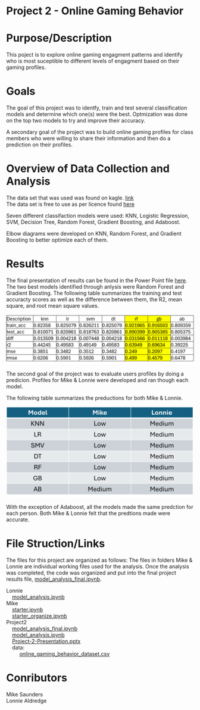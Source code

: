 # Project 2 - Online Gaming Behavior

# Purpose/Description
This poject is to explore online gaming engagment patterns and identify who is most suceptible to different levels of engagment based on their gaming profiles.

# Goals
The goal of this project was to identfy, train and  test several classification models and determine which one(s) were the best.  Optmization was done on the top two models to try and improve their accuracy.

A secondary goal of the project was to build online gaming profiles for class members who were willing to share their information and then do a prediction on their profiles.

# Overview of Data Collection and Analysis
The data set that was used was found on kagle.  [link](https://www.kaggle.com/datasets/rabieelkharoua/predict-online-gaming-behavior-dataset/code)  
The data set is free to use as per licence found [here](https://creativecommons.org/licenses/by/4.0/)

Seven different classifaction models were used: KNN,
Logistic Regression, SVM, Decision Tree, Random Forest, Gradient Boosting, and Adaboost.

Elbow diagrams were developed on KNN, Random Forest, and Gradient Boosting to better optimize each of them.  


# Results
The final presentation of results can be found in the Power Point file [here](https://github.com/LaserLon/Project2/blob/main/Project2/Project-2-Presentation.pptx).  
The two best models identified through anlysis were Random Forest and Gradient Boosting.
The following table summarizes the training and test accuracty scores as well as the difference between them, the R2, mean square, and root mean square values.

![alt text](image.png)

The second goal of the project was to evaluate users profiles by doing a predicion.  Profiles for Mike & Lonnie were developed and ran though each model.

The following table summarizes the preductions for both Mike & Lonnie.  

![alt text](image-1.png)

With the exception of Adaboost, all the models made the same predction for each person.  Both Mike & Lonnie felt that the predtions made were accurate.

# File Struction/Links

The files for this project are organized as follows:  The files in folders Mike & Lonnie are individual working files used for the analysis. Once the analysis was completed, the code was organized and put into the final project results file, [model_analysis_final.ipynb](https://github.com/LaserLon/Project2/blob/main/Project2/model_analysis_final.ipynb).


Lonnie  
&nbsp;&nbsp;&nbsp;&nbsp;[model_analysis.ipynb](https://github.com/LaserLon/Project2/blob/main/Lonnie/model_analysis.ipynb)  
Mike  
&nbsp;&nbsp;&nbsp;&nbsp;[starter.ipynb](https://github.com/LaserLon/Project2/blob/main/Mike/starter.ipynb)  
&nbsp;&nbsp;&nbsp;&nbsp;[starter_organize.ipynb](https://github.com/LaserLon/Project2/blob/main/Mike/starter_organize.ipynb)  
Project2  
&nbsp;&nbsp;&nbsp;&nbsp;[model_analysis_final.ipynb](https://github.com/LaserLon/Project2/blob/main/Project2/model_analysis_final.ipynb)  
&nbsp;&nbsp;&nbsp;&nbsp;[model_analysis.ipynb](https://github.com/LaserLon/Project2/blob/main/Project2/model_analysis.ipynb)  
&nbsp;&nbsp;&nbsp;&nbsp;[Project-2-Presentation.pptx](https://github.com/LaserLon/Project2/blob/main/Project2/Project-2-Presentation.pptx)  
&nbsp;&nbsp;&nbsp;&nbsp;data:  
&nbsp;&nbsp;&nbsp;&nbsp;&nbsp;&nbsp;&nbsp;&nbsp;  [online_gaming_behavior_dataset.csv](https://github.com/LaserLon/Project2/blob/main/Project2/data/online_gaming_behavior_dataset.csv)
# Conributors
Mike Saunders  
Lonnie Aldredge
